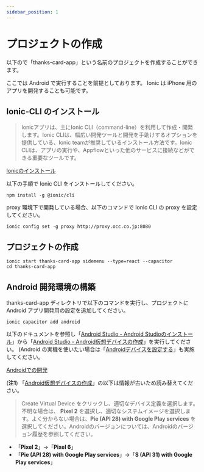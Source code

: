```yaml
---
sidebar_position: 1
---
```


# プロジェクトの作成

以下ので「thanks-card-app」という名前のプロジェクトを作成することができます。

ここでは Android で実行することを前提としております。
Ionic は iPhone 用のアプリを開発することも可能です。

## Ionic-CLI のインストール

> Ionicアプリは、主にIonic CLI（command-line）を利用して作成・開発します。Ionic CLIは、幅広い開発ツールと開発を手助けするオプションを提供している、Ionic teamが推奨しているインストール方法です。Ionic CLIは、アプリの実行や、Appflowといった他のサービスに接続などができる重要なツールです。

[Ionicのインストール](https://ionicframework.jp/docs/intro/cli/)

以下の手順で Ionic CLI をインストールしてください。

```shell
npm install -g @ionic/cli
```

proxy 環境下で開発している場合、以下のコマンドで Ionic CLI の proxy を設定してください。

```shell
ionic config set -g proxy http://proxy.occ.co.jp:8080
```


## プロジェクトの作成

```shell
ionic start thanks-card-app sidemenu --type=react --capacitor
cd thanks-card-app
```



## Android 開発環境の構築

thanks-card-app ディレクトリで以下のコマンドを実行し、プロジェクトに Android アプリ開発用の設定を追加してください。

```shell
ionic capacitor add android
```

以下のドキュメントを参照し「[Android Studio - Android Studioのインストール](https://ionicframework.com/docs/ja/developing/android#android-studio)」から「[Android Studio - Android仮想デバイスの作成](https://ionicframework.jp/docs/developing/android/#android%E4%BB%AE%E6%83%B3%E3%83%87%E3%83%90%E3%82%A4%E3%82%B9%E3%81%AE%E4%BD%9C%E6%88%90)」を実行してください。
(Android の実機を使いたい場合は「[Androidデバイスを設定する](https://ionicframework.jp/docs/developing/android/#android%E3%83%87%E3%83%90%E3%82%A4%E3%82%B9%E3%82%92%E8%A8%AD%E5%AE%9A%E3%81%99%E3%82%8B)」も実施してください。

[Androidでの開発](https://ionicframework.com/docs/ja/developing/android)

(**注1**) 「[Android仮想デバイスの作成](https://ionicframework.jp/docs/developing/android/#android%E4%BB%AE%E6%83%B3%E3%83%87%E3%83%90%E3%82%A4%E3%82%B9%E3%81%AE%E4%BD%9C%E6%88%90)」の以下は情報が古いため読み替えてください。

> Create Virtual Device をクリックし、適切なデバイス定義を選択します。不明な場合は、 **Pixel 2** を選択し、適切なシステムイメージを選択します。よく分からない場合は、**Pie (API 28) with Google Play services** を選択してください。Androidのバージョンについては、Androidのバージョン履歴を参照してください。

- 「**Pixel 2**」→「**Pixel 6**」
- 「**Pie (API 28) with Google Play services**」→「**S (API 31) with Google Play services**」

